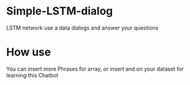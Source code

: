 # Simple-LSTM-dialog
LSTM network use a data dialogs and answer your questions
# How use 

You can insert more Phrases for array, or insert and on your dataset for learning this Chatbot
